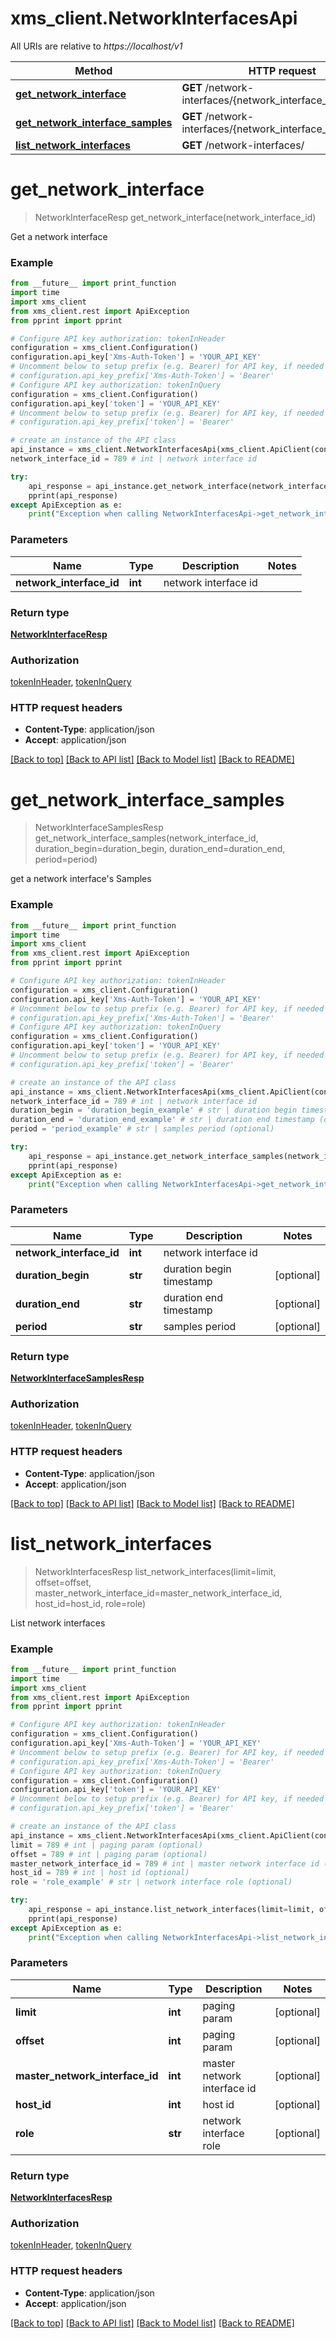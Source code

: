 # xms_client.NetworkInterfacesApi

All URIs are relative to *https://localhost/v1*

Method | HTTP request | Description
------------- | ------------- | -------------
[**get_network_interface**](NetworkInterfacesApi.md#get_network_interface) | **GET** /network-interfaces/{network_interface_id} | 
[**get_network_interface_samples**](NetworkInterfacesApi.md#get_network_interface_samples) | **GET** /network-interfaces/{network_interface_id}/samples | 
[**list_network_interfaces**](NetworkInterfacesApi.md#list_network_interfaces) | **GET** /network-interfaces/ | 


# **get_network_interface**
> NetworkInterfaceResp get_network_interface(network_interface_id)



Get a network interface

### Example
```python
from __future__ import print_function
import time
import xms_client
from xms_client.rest import ApiException
from pprint import pprint

# Configure API key authorization: tokenInHeader
configuration = xms_client.Configuration()
configuration.api_key['Xms-Auth-Token'] = 'YOUR_API_KEY'
# Uncomment below to setup prefix (e.g. Bearer) for API key, if needed
# configuration.api_key_prefix['Xms-Auth-Token'] = 'Bearer'
# Configure API key authorization: tokenInQuery
configuration = xms_client.Configuration()
configuration.api_key['token'] = 'YOUR_API_KEY'
# Uncomment below to setup prefix (e.g. Bearer) for API key, if needed
# configuration.api_key_prefix['token'] = 'Bearer'

# create an instance of the API class
api_instance = xms_client.NetworkInterfacesApi(xms_client.ApiClient(configuration))
network_interface_id = 789 # int | network interface id

try:
    api_response = api_instance.get_network_interface(network_interface_id)
    pprint(api_response)
except ApiException as e:
    print("Exception when calling NetworkInterfacesApi->get_network_interface: %s\n" % e)
```

### Parameters

Name | Type | Description  | Notes
------------- | ------------- | ------------- | -------------
 **network_interface_id** | **int**| network interface id | 

### Return type

[**NetworkInterfaceResp**](NetworkInterfaceResp.md)

### Authorization

[tokenInHeader](../README.md#tokenInHeader), [tokenInQuery](../README.md#tokenInQuery)

### HTTP request headers

 - **Content-Type**: application/json
 - **Accept**: application/json

[[Back to top]](#) [[Back to API list]](../README.md#documentation-for-api-endpoints) [[Back to Model list]](../README.md#documentation-for-models) [[Back to README]](../README.md)

# **get_network_interface_samples**
> NetworkInterfaceSamplesResp get_network_interface_samples(network_interface_id, duration_begin=duration_begin, duration_end=duration_end, period=period)



get a network interface's Samples

### Example
```python
from __future__ import print_function
import time
import xms_client
from xms_client.rest import ApiException
from pprint import pprint

# Configure API key authorization: tokenInHeader
configuration = xms_client.Configuration()
configuration.api_key['Xms-Auth-Token'] = 'YOUR_API_KEY'
# Uncomment below to setup prefix (e.g. Bearer) for API key, if needed
# configuration.api_key_prefix['Xms-Auth-Token'] = 'Bearer'
# Configure API key authorization: tokenInQuery
configuration = xms_client.Configuration()
configuration.api_key['token'] = 'YOUR_API_KEY'
# Uncomment below to setup prefix (e.g. Bearer) for API key, if needed
# configuration.api_key_prefix['token'] = 'Bearer'

# create an instance of the API class
api_instance = xms_client.NetworkInterfacesApi(xms_client.ApiClient(configuration))
network_interface_id = 789 # int | network interface id
duration_begin = 'duration_begin_example' # str | duration begin timestamp (optional)
duration_end = 'duration_end_example' # str | duration end timestamp (optional)
period = 'period_example' # str | samples period (optional)

try:
    api_response = api_instance.get_network_interface_samples(network_interface_id, duration_begin=duration_begin, duration_end=duration_end, period=period)
    pprint(api_response)
except ApiException as e:
    print("Exception when calling NetworkInterfacesApi->get_network_interface_samples: %s\n" % e)
```

### Parameters

Name | Type | Description  | Notes
------------- | ------------- | ------------- | -------------
 **network_interface_id** | **int**| network interface id | 
 **duration_begin** | **str**| duration begin timestamp | [optional] 
 **duration_end** | **str**| duration end timestamp | [optional] 
 **period** | **str**| samples period | [optional] 

### Return type

[**NetworkInterfaceSamplesResp**](NetworkInterfaceSamplesResp.md)

### Authorization

[tokenInHeader](../README.md#tokenInHeader), [tokenInQuery](../README.md#tokenInQuery)

### HTTP request headers

 - **Content-Type**: application/json
 - **Accept**: application/json

[[Back to top]](#) [[Back to API list]](../README.md#documentation-for-api-endpoints) [[Back to Model list]](../README.md#documentation-for-models) [[Back to README]](../README.md)

# **list_network_interfaces**
> NetworkInterfacesResp list_network_interfaces(limit=limit, offset=offset, master_network_interface_id=master_network_interface_id, host_id=host_id, role=role)



List network interfaces

### Example
```python
from __future__ import print_function
import time
import xms_client
from xms_client.rest import ApiException
from pprint import pprint

# Configure API key authorization: tokenInHeader
configuration = xms_client.Configuration()
configuration.api_key['Xms-Auth-Token'] = 'YOUR_API_KEY'
# Uncomment below to setup prefix (e.g. Bearer) for API key, if needed
# configuration.api_key_prefix['Xms-Auth-Token'] = 'Bearer'
# Configure API key authorization: tokenInQuery
configuration = xms_client.Configuration()
configuration.api_key['token'] = 'YOUR_API_KEY'
# Uncomment below to setup prefix (e.g. Bearer) for API key, if needed
# configuration.api_key_prefix['token'] = 'Bearer'

# create an instance of the API class
api_instance = xms_client.NetworkInterfacesApi(xms_client.ApiClient(configuration))
limit = 789 # int | paging param (optional)
offset = 789 # int | paging param (optional)
master_network_interface_id = 789 # int | master network interface id (optional)
host_id = 789 # int | host id (optional)
role = 'role_example' # str | network interface role (optional)

try:
    api_response = api_instance.list_network_interfaces(limit=limit, offset=offset, master_network_interface_id=master_network_interface_id, host_id=host_id, role=role)
    pprint(api_response)
except ApiException as e:
    print("Exception when calling NetworkInterfacesApi->list_network_interfaces: %s\n" % e)
```

### Parameters

Name | Type | Description  | Notes
------------- | ------------- | ------------- | -------------
 **limit** | **int**| paging param | [optional] 
 **offset** | **int**| paging param | [optional] 
 **master_network_interface_id** | **int**| master network interface id | [optional] 
 **host_id** | **int**| host id | [optional] 
 **role** | **str**| network interface role | [optional] 

### Return type

[**NetworkInterfacesResp**](NetworkInterfacesResp.md)

### Authorization

[tokenInHeader](../README.md#tokenInHeader), [tokenInQuery](../README.md#tokenInQuery)

### HTTP request headers

 - **Content-Type**: application/json
 - **Accept**: application/json

[[Back to top]](#) [[Back to API list]](../README.md#documentation-for-api-endpoints) [[Back to Model list]](../README.md#documentation-for-models) [[Back to README]](../README.md)

